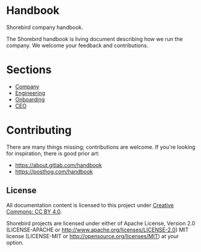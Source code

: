 # Handbook

Shorebird company handbook.

The Shorebird handbook is living document describing how we run the company.  We
welcome your feedback and contributions.

# Sections
* [Company](company.md)
* [Engineering](engineering.md)
* [Onboarding](onboarding.md)
* [CEO](ceo.md)

# Contributing

There are many things missing; contributions are welcome.  If
you're looking for inspiration, there is good prior art:
* https://about.gitlab.com/handbook
* https://posthog.com/handbook

## License

All documentation content is licensed to this project under [Creative Commons:
CC BY 4.0](https://creativecommons.org/licenses/by/4.0/).

Shorebird projects are licensed under either of Apache License, Version 2.0
(LICENSE-APACHE or http://www.apache.org/licenses/LICENSE-2.0) MIT license
(LICENSE-MIT or http://opensource.org/licenses/MIT) at your option.